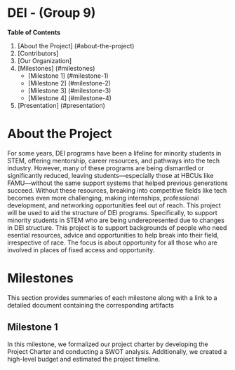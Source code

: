 # DEI - (Group 9)


**Table of Contents**
  1. [About the Project] (#about-the-project)
  2. [Contributors]
  3. [Our Organization]
  4. [Milestones] (#milestones)
       - [Milestone 1] (#milestone-1)
       - [Milestone 2] (#milestone-2)
       - [Milestone 3] (#milestone-3)
       - [Milestone 4] (#milestone-4)
  5. [Presentation] (#presentation)

# About the Project
For some years, DEI programs have been a lifeline for minority students in STEM, offering mentorship, career resources, and pathways into the tech industry. 
However, many of these programs are being dismantled or significantly reduced, leaving students—especially those at HBCUs like FAMU—without the same support systems that helped previous generations succeed. 
Without these resources, breaking into competitive fields like tech becomes even more challenging, making internships, professional development, and networking opportunities feel out of reach.
This project will be used to aid the structure of DEI programs. Specifically, to support minority students in STEM who are being underepresented due to changes in DEI structure. 
This project is to support backgrounds of people who need esential resources, advice and opportunities to help break into their field, irrespective of race. 
The focus is about opportunity for all those who are involved in places of fixed access and opportunity.


# Milestones
This section provides summaries of each milestone along with a link to a detailed document containing the corresponding artifacts

## Milestone 1
In this milestone, we formalized our project charter by developing the Project Charter and conducting a SWOT analysis. 
Additionally, we created a high-level budget and estimated the project timeline.
